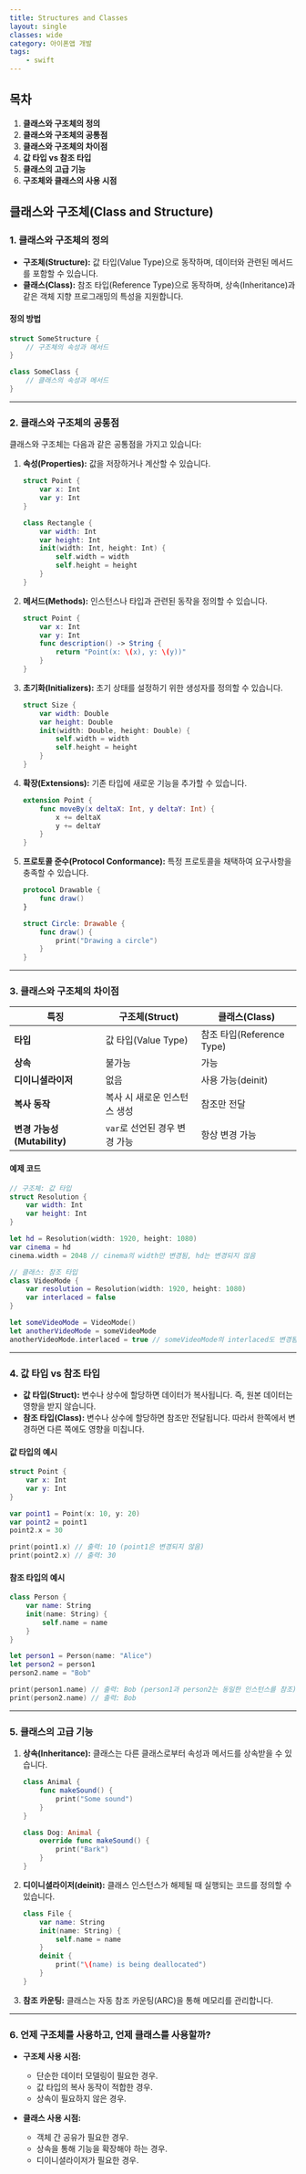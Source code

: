 ```yaml
---
title: Structures and Classes
layout: single
classes: wide
category: 아이폰앱 개발
tags:
    - swift
---
```


## **목차**
1. **클래스와 구조체의 정의**
2. **클래스와 구조체의 공통점**
3. **클래스와 구조체의 차이점**
4. **값 타입 vs 참조 타입**
5. **클래스의 고급 기능**
6. **구조체와 클래스의 사용 시점**


## **클래스와 구조체(Class and Structure)**

### **1. 클래스와 구조체의 정의**
- **구조체(Structure):** 값 타입(Value Type)으로 동작하며, 데이터와 관련된 메서드를 포함할 수 있습니다.
- **클래스(Class):** 참조 타입(Reference Type)으로 동작하며, 상속(Inheritance)과 같은 객체 지향 프로그래밍의 특성을 지원합니다.

#### **정의 방법**
```swift
struct SomeStructure {
    // 구조체의 속성과 메서드
}

class SomeClass {
    // 클래스의 속성과 메서드
}
```

---

### **2. 클래스와 구조체의 공통점**
클래스와 구조체는 다음과 같은 공통점을 가지고 있습니다:
1. **속성(Properties):** 값을 저장하거나 계산할 수 있습니다.
   ```swift
   struct Point {
       var x: Int
       var y: Int
   }

   class Rectangle {
       var width: Int
       var height: Int
       init(width: Int, height: Int) {
           self.width = width
           self.height = height
       }
   }
   ```

2. **메서드(Methods):** 인스턴스나 타입과 관련된 동작을 정의할 수 있습니다.
   ```swift
   struct Point {
       var x: Int
       var y: Int
       func description() -> String {
           return "Point(x: \(x), y: \(y))"
       }
   }
   ```

3. **초기화(Initializers):** 초기 상태를 설정하기 위한 생성자를 정의할 수 있습니다.
   ```swift
   struct Size {
       var width: Double
       var height: Double
       init(width: Double, height: Double) {
           self.width = width
           self.height = height
       }
   }
   ```

4. **확장(Extensions):** 기존 타입에 새로운 기능을 추가할 수 있습니다.
   ```swift
   extension Point {
       func moveBy(x deltaX: Int, y deltaY: Int) {
           x += deltaX
           y += deltaY
       }
   }
   ```

5. **프로토콜 준수(Protocol Conformance):** 특정 프로토콜을 채택하여 요구사항을 충족할 수 있습니다.
   ```swift
   protocol Drawable {
       func draw()
   }

   struct Circle: Drawable {
       func draw() {
           print("Drawing a circle")
       }
   }
   ```

---

### **3. 클래스와 구조체의 차이점**

| **특징**                | **구조체(Struct)**                           | **클래스(Class)**                          |
|-------------------------|---------------------------------------------|-------------------------------------------|
| **타입**               | 값 타입(Value Type)                        | 참조 타입(Reference Type)                 |
| **상속**               | 불가능                                     | 가능                                      |
| **디이니셜라이저**     | 없음                                       | 사용 가능(deinit)                         |
| **복사 동작**          | 복사 시 새로운 인스턴스 생성               | 참조만 전달                              |
| **변경 가능성(Mutability)** | `var`로 선언된 경우 변경 가능              | 항상 변경 가능                            |

#### **예제 코드**
```swift
// 구조체: 값 타입
struct Resolution {
    var width: Int
    var height: Int
}

let hd = Resolution(width: 1920, height: 1080)
var cinema = hd
cinema.width = 2048 // cinema의 width만 변경됨, hd는 변경되지 않음

// 클래스: 참조 타입
class VideoMode {
    var resolution = Resolution(width: 1920, height: 1080)
    var interlaced = false
}

let someVideoMode = VideoMode()
let anotherVideoMode = someVideoMode
anotherVideoMode.interlaced = true // someVideoMode의 interlaced도 변경됨
```

---

### **4. 값 타입 vs 참조 타입**
- **값 타입(Struct):** 변수나 상수에 할당하면 데이터가 복사됩니다. 즉, 원본 데이터는 영향을 받지 않습니다.
- **참조 타입(Class):** 변수나 상수에 할당하면 참조만 전달됩니다. 따라서 한쪽에서 변경하면 다른 쪽에도 영향을 미칩니다.

#### **값 타입의 예시**
```swift
struct Point {
    var x: Int
    var y: Int
}

var point1 = Point(x: 10, y: 20)
var point2 = point1
point2.x = 30

print(point1.x) // 출력: 10 (point1은 변경되지 않음)
print(point2.x) // 출력: 30
```

#### **참조 타입의 예시**
```swift
class Person {
    var name: String
    init(name: String) {
        self.name = name
    }
}

let person1 = Person(name: "Alice")
let person2 = person1
person2.name = "Bob"

print(person1.name) // 출력: Bob (person1과 person2는 동일한 인스턴스를 참조)
print(person2.name) // 출력: Bob
```

---

### **5. 클래스의 고급 기능**
1. **상속(Inheritance):** 클래스는 다른 클래스로부터 속성과 메서드를 상속받을 수 있습니다.
   ```swift
   class Animal {
       func makeSound() {
           print("Some sound")
       }
   }

   class Dog: Animal {
       override func makeSound() {
           print("Bark")
       }
   }
   ```

2. **디이니셜라이저(deinit):** 클래스 인스턴스가 해제될 때 실행되는 코드를 정의할 수 있습니다.
   ```swift
   class File {
       var name: String
       init(name: String) {
           self.name = name
       }
       deinit {
           print("\(name) is being deallocated")
       }
   }
   ```

3. **참조 카운팅:** 클래스는 자동 참조 카운팅(ARC)을 통해 메모리를 관리합니다.

---

### **6. 언제 구조체를 사용하고, 언제 클래스를 사용할까?**
- **구조체 사용 시점:**
  - 단순한 데이터 모델링이 필요한 경우.
  - 값 타입의 복사 동작이 적합한 경우.
  - 상속이 필요하지 않은 경우.

- **클래스 사용 시점:**
  - 객체 간 공유가 필요한 경우.
  - 상속을 통해 기능을 확장해야 하는 경우.
  - 디이니셜라이저가 필요한 경우.

